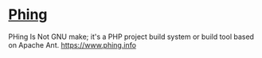 # [Phing](https://github.com/phingofficial/phing)

PHing Is Not GNU make; it's a PHP project build system or build tool based on Apache Ant. https://www.phing.info
